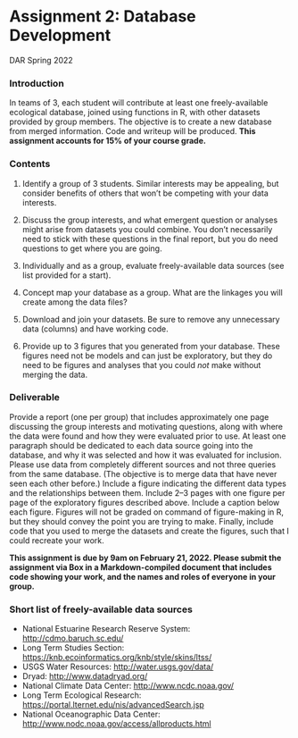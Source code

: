 Assignment 2: Database Development
================
DAR
Spring 2022

### Introduction

In teams of 3, each student will contribute at least one
freely-available ecological database, joined using functions in R, with
other datasets provided by group members. The objective is to create a
new database from merged information. Code and writeup will be produced.
**This assignment accounts for 15% of your course grade.**

### Contents

1.  Identify a group of 3 students. Similar interests may be appealing,
    but consider benefits of others that won’t be competing with your
    data interests.

2.  Discuss the group interests, and what emergent question or analyses
    might arise from datasets you could combine. You don’t necessarily
    need to stick with these questions in the final report, but you do
    need questions to get where you are going.

3.  Individually and as a group, evaluate freely-available data sources
    (see list provided for a start).

4.  Concept map your database as a group. What are the linkages you will
    create among the data files?

5.  Download and join your datasets. Be sure to remove any unnecessary
    data (columns) and have working code.

6.  Provide up to 3 figures that you generated from your database. These
    figures need not be models and can just be exploratory, but they do
    need to be figures and analyses that you could *not* make without
    merging the data.

### Deliverable

Provide a report (one per group) that includes approximately one page
discussing the group interests and motivating questions, along with
where the data were found and how they were evaluated prior to use. At
least one paragraph should be dedicated to each data source going into
the database, and why it was selected and how it was evaluated for
inclusion. Please use data from completely different sources and not
three queries from the same database. (The objective is to merge data
that have never seen each other before.) Include a figure indicating the
different data types and the relationships between them. Include 2–3
pages with one figure per page of the exploratory figures described
above. Include a caption below each figure. Figures will not be graded
on command of figure-making in R, but they should convey the point you
are trying to make. Finally, include code that you used to merge the
datasets and create the figures, such that I could recreate your work.

**This assignment is due by 9am on February 21, 2022. Please submit the
assignment via Box in a Markdown-compiled document that includes code
showing your work, and the names and roles of everyone in your group.**

### Short list of freely-available data sources

-   National Estuarine Research Reserve System:
    <http://cdmo.baruch.sc.edu/>
-   Long Term Studies Section:
    <https://knb.ecoinformatics.org/knb/style/skins/ltss/>
-   USGS Water Resources: <http://water.usgs.gov/data/>
-   Dryad: <http://www.datadryad.org/>
-   National Climate Data Center: <http://www.ncdc.noaa.gov/>
-   Long Term Ecological Research:
    <https://portal.lternet.edu/nis/advancedSearch.jsp>
-   National Oceanographic Data Center:
    <http://www.nodc.noaa.gov/access/allproducts.html>
